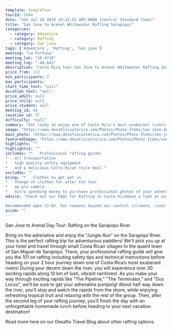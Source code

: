 ```yaml
---
template: SingleTour
tourId: 5644
date: "Sat Jul 20 2019 19:22:53 GMT-0600 (Central Standard Time)"
title: "San Jose to Arenal Whitewater Rafting Sarapiqui"
categories: 
  - category: Adventure
  - category: Rafting
  - category: San jose
tags: ['Adventure', 'Rafting', 'San jose']
meeting: "La Fortuna"
meeting_lat: "10.4718"
meeting_lng: "-84.643"
description: "Costa Rica tour San Jose to Arenal Whitewater Rafting Sarapiqui, id 5644"
price_from: 133
min_participants: 2
max_participants: 
start_time_text: "null"
duration_text: "null"
price_adult: null
price_child: null
price_student: null
meeting_id: 40
location_id: 37
difficulty: "null"
summary: "Get ready to enjoy one of Costa Rica's most exuberant rivers! Rafting on the Sarapiquí River is considered one of the Must-Do Costa Rica tours in the wet and wild Northern Zone of Costa Rica according to Costa Rica Traveler magazine. You'll experience over 30 exciting rapids with names like The Terminator and Dos Locos. Whether you are a first-timer or a rafting expert, this rafting trip will guarantee to get your adrenaline ..."
image: "https://www.desafiocostarica.com/Photos/Photo-Items/san-jose-day-tour-rafting-on-the-sarapiqui-river-1419967810.jpg"
main_photo: "https://www.desafiocostarica.com/Photos/Photo-Items/san-jose-day-tour-rafting-on-the-sarapiqui-river-1419967810.jpg"
featuredImage: "https://www.desafiocostarica.com/Photos/Photo-Items/san-jose-day-tour-rafting-on-the-sarapiqui-river-1419967810.jpg"
highlights: ""
highlights2: ""
includes: "*   Professional rafting guides
*   all transportation
*   high quality safety equipment
*   and a delicious Costa Rican style meal."
excludes: ""
bring: "*   Clothes to get wet in
*   change of clothes for after the tour
*   go pro camera
*   extra spending money to purchase professional photos of your adventure."
advice: "Check out our FAQs for Rafting in Costa RicaHave a look at our Adventure Waiver if you have questions about our adventure tour policies.

Recommended ages 13-65. For reasons beyond our control (climate, river levels, etc.), we may change to a more-suitable tour with an equal or similar adventure-appeal or offer other tour options so you don't miss out on a fun day in Costa Rica. We reserve the right to cancel a trip due to unfavorable conditions & will only run a tour according to our policies. Full refund is given if (on rare occasion) no tour is run. This adventure involves some inherent risk and physical exertion, so you must be in good physical condition! You must be a good swimmer and comfortable in the water."
accom: ""
---
```

San Jose to Arenal Day Tour: Rafting on the Sarapiqui River

Bring on the adrenaline and enjoy the "Jungle Run" on the Sarapiqui River. This is the perfect rafting trip for adventurous paddlers! We'll pick you up at your hotel and travel through small Costa Rican villages to the quaint town of San Miguel de Sarapiquí. There, your professional rafting guide will give you the 101 on rafting including safety tips and technical instructions before heading on your 2 hour journey down one of Costa Rica’s most exuberant rivers! During your decent down the river, you will experience over 30 exciting rapids along 10 km of lush, vibrant rainforest. As you make your way through exciting rapids like "The Pipeline," "The Terminator," and "Dos Locos", we’ll be sure to get your adrenaline pumping! About half way down the river, you’ll stop and watch the rapids from the shore, while enjoying refreshing tropical fruit and relaxing with the rest of the group. Then, after the second leg of your rafting journey, you’ll finish the day with an unforgettable homemade lunch before heading to your next vacation destination!

Read more here on our Desafio Travel Blog about other rafting options.